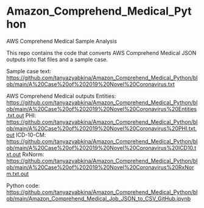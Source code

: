 # Amazon_Comprehend_Medical_Python
AWS Comprehend Medical Sample Analysis  

This repo contains the code that converts AWS Comprehend Medical JSON outputs into flat files and a sample case.

Sample case text:
https://github.com/tanyazyabkina/Amazon_Comprehend_Medical_Python/blob/main/A%20Case%20of%202019%20Novel%20Coronavirus.txt

AWS Comprehend Medical outputs
Entities: https://github.com/tanyazyabkina/Amazon_Comprehend_Medical_Python/blob/main/A%20Case%20of%202019%20Novel%20Coronavirus%20Entities.txt.out
PHI: https://github.com/tanyazyabkina/Amazon_Comprehend_Medical_Python/blob/main/A%20Case%20of%202019%20Novel%20Coronavirus%20PHI.txt.out
ICD-10-CM: https://github.com/tanyazyabkina/Amazon_Comprehend_Medical_Python/blob/main/A%20Case%20of%202019%20Novel%20Coronavirus%20ICD10.txt.out
RxNorm: https://github.com/tanyazyabkina/Amazon_Comprehend_Medical_Python/blob/main/A%20Case%20of%202019%20Novel%20Coronavirus%20RxNorm.txt.out

Python code: https://github.com/tanyazyabkina/Amazon_Comprehend_Medical_Python/blob/main/Amazon_Comprehend_Medical_Job_JSON_to_CSV_GitHub.ipynb
